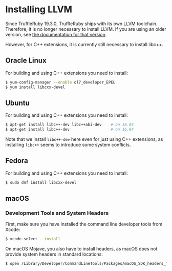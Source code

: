 # Installing LLVM

Since TruffleRuby 19.3.0, TruffleRuby ships with its own LLVM toolchain.
Therefore, it is no longer necessary to install LLVM. If you are using an older
version, see [the documentation for that version](https://github.com/oracle/truffleruby/blob/vm-19.2.0/doc/user/installing-llvm.md).

However, for C++ extensions, it is currently still necessary to install libc++.

## Oracle Linux

For building and using C++ extensions you need to install:

```bash
$ yum-config-manager --enable ol7_developer_EPEL
$ yum install libcxx-devel
```

## Ubuntu

For building and using C++ extensions you need to install:

```bash
$ apt-get install libc++-dev libc++abi-dev    # on 18.04
$ apt-get install libc++-dev                  # on 16.04
```

Note that we install `libc++-dev` here even for just using C++ extensions, as
installing `libc++` seems to introduce some system conflicts.

## Fedora

For building and using C++ extensions you need to install:

```bash
$ sudo dnf install libcxx-devel
```

## macOS

### Development Tools and System Headers

First, make sure you have installed the command line developer tools from Xcode:

```bash
$ xcode-select --install
```

On macOS Mojave, you also have to install headers, as macOS does not provide system headers in standard locations:

```bash
$ open /Library/Developer/CommandLineTools/Packages/macOS_SDK_headers_for_macOS_10.14.pkg
```
